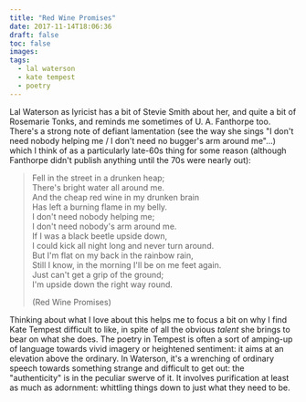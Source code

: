 ```yaml
---
title: "Red Wine Promises"
date: 2017-11-14T18:06:36
draft: false
toc: false
images:
tags: 
  - lal waterson
  - kate tempest
  - poetry
---
```

Lal Waterson as lyricist has a bit of Stevie Smith about her, and quite a bit of Rosemarie Tonks, and reminds me sometimes of U. A. Fanthorpe too. There's a strong note of defiant lamentation (see the way she sings "I don't need nobody helping me / I don't need no bugger's arm around me"...) which I think of as a particularly late-60s thing for some reason (although Fanthorpe didn't publish anything until the 70s were nearly out):

> Fell in the street in a drunken heap;  
> There's bright water all around me.  
> And the cheap red wine in my drunken brain  
> Has left a burning flame in my belly.  
> I don't need nobody helping me;  
> I don't need nobody's arm around me.  
> If I was a black beetle upside down,  
> I could kick all night long and never turn around.  
> But I'm flat on my back in the rainbow rain,  
> Still I know, in the morning I'll be on me feet again.  
> Just can't get a grip of the ground;  
> I'm upside down the right way round.  
>
> (Red Wine Promises)

Thinking about what I love about this helps me to focus a bit on why I find Kate Tempest difficult to like, in spite of all the obvious _talent_ she brings to bear on what she does. The poetry in Tempest is often a sort of amping-up of language towards vivid imagery or heightened sentiment: it aims at an elevation above the ordinary. In Waterson, it's a wrenching of ordinary speech towards something strange and difficult to get out: the "authenticity" is in the peculiar swerve of it. It involves purification at least as much as adornment: whittling things down to just what they need to be.
